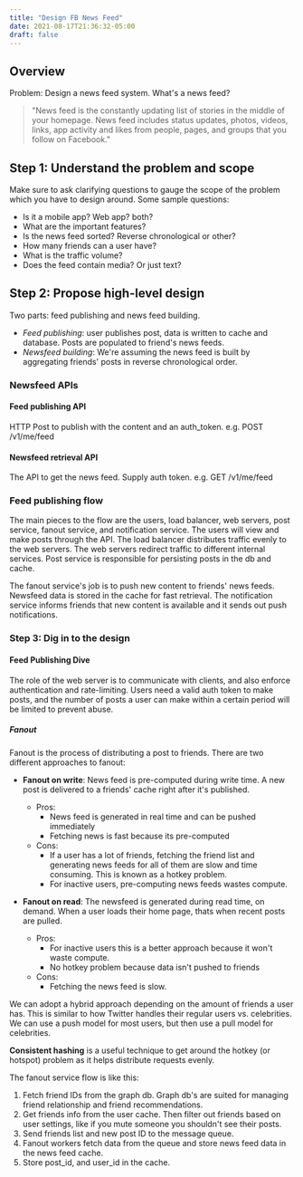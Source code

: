 ```yaml
---
title: "Design FB News Feed"
date: 2021-08-17T21:36:32-05:00
draft: false
---
```


## Overview
Problem: Design a news feed system. 
What's a news feed?
> "News feed is the constantly updating list of stories
in the middle of your homepage. News feed includes status
updates, photos, videos, links, app activity and likes from
people, pages, and groups that you follow on Facebook."

## Step 1: Understand the problem and scope
Make sure to ask clarifying questions to gauge the scope
of the problem which you have to design around. 
Some sample questions:
- Is it a mobile app? Web app? both?
- What are the important features?
- Is the news feed sorted? Reverse chronological or other?
- How many friends can a user have?
- What is the traffic volume?
- Does the feed contain media? Or just text?

## Step 2: Propose high-level design
Two parts: feed publishing and news feed building.
- *Feed publishing*: user publishes post, data is written to cache
and database. Posts are populated to friend's news feeds.
- *Newsfeed building*: We're assuming the news feed is built by
aggregating friends' posts in reverse chronological order.

### Newsfeed APIs
#### Feed publishing API
HTTP Post to publish with the content and an auth_token.
e.g. POST /v1/me/feed

#### Newsfeed retrieval API
The API to get the news feed. Supply auth token.
e.g. GET /v1/me/feed

### Feed publishing flow
The main pieces to the flow are the users, load balancer, web servers,
post service, fanout service, and notification service.
The users will view and make posts through the API. The load
balancer distributes traffic evenly to the web servers. The 
web servers redirect traffic to different internal services.
Post service is responsible for persisting posts in the db and cache.

The fanout service's job is to push new content to friends' news feeds.
Newsfeed data is stored in the cache for fast retrieval.
The notification service informs friends that new content is
available and it sends out push notifications.

### Step 3: Dig in to the design
#### Feed Publishing Dive
The role of the web server is to communicate with clients, and
also enforce authentication and rate-limiting. Users need
a valid auth token to make posts, and the number of posts a
user can make within a certain period will be limited to prevent
abuse.

##### Fanout
Fanout is the process of distributing a post to friends.
There are two different approaches to fanout:

- **Fanout on write**: News feed is pre-computed during write time. 
A new post is delivered to a friends' cache right after it's published.

    - Pros:
        - News feed is generated in real time and can be pushed immediately
        - Fetching news is fast because its pre-computed
    - Cons:
        - If a user has a lot of friends, fetching the friend list
        and generating news feeds for all of them are slow and time consuming.
        This is known as a hotkey problem.
        - For inactive users, pre-computing news feeds wastes compute.


- **Fanout on read**: The newsfeed is generated during read time, on demand.
When a user loads their home page, thats when recent posts are pulled.

    - Pros:
        - For inactive users this is a better approach because it won't waste
        compute.
        - No hotkey problem because data isn't pushed to friends
    - Cons:
        - Fetching the news feed is slow.

We can adopt a hybrid approach depending on the amount of friends a user has.
This is similar to how Twitter handles their regular users vs. celebrities.
We can use a push model for most users, but then use a pull model for
celebrities. 

**Consistent hashing** is a useful technique to get around the hotkey (or hotspot)
problem as it helps distribute requests evenly.

The fanout service flow is like this:
1. Fetch friend IDs from the graph db. Graph db's are suited for managing
friend relationship and friend recommendations.
2. Get friends info from the user cache. Then filter out friends
based on user settings, like if you mute someone you shouldn't see
their posts.
3. Send friends list and new post ID to the message queue.
4. Fanout workers fetch data from the queue and store news feed
data in the news feed cache.
5. Store post_id, and user_id in the cache.

